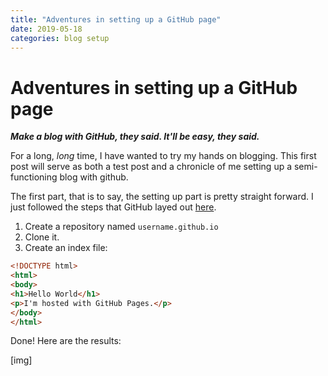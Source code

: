 ```yaml
---
title: "Adventures in setting up a GitHub page"
date: 2019-05-18
categories: blog setup
---
```


# Adventures in setting up a GitHub page

***Make a blog with GitHub, they said. It'll be easy, they said.***

For a long, *long* time, I have wanted to try my hands on blogging. This first post will serve as both a test post and a chronicle of me setting up a semi-functioning blog with github.

The first part, that is to say, the setting up part is pretty straight forward. I just followed the steps that GitHub layed out [here](https://pages.github.com/).

1. Create a repository named `username.github.io`
2. Clone it.
3. Create an index file:

```html
<!DOCTYPE html>
<html>
<body>
<h1>Hello World</h1>
<p>I'm hosted with GitHub Pages.</p>
</body>
</html>
```

Done! Here are the results:

[img]



